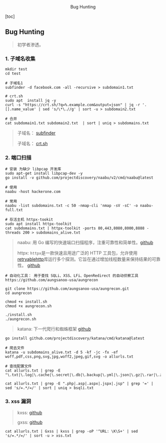 <center>Bug Hunting</center>





[toc]









## Bug Hunting

> 初学者渗透。









### 1. 子域名收集

```shell
mkdir test
cd test

# 子域名1
subfinder -d facebook.com -all -recursive > subdomain1.txt

# crt.sh
sudo apt  install jq -y
curl -s "https://crt.sh/?q=%.example.com&output=json" | jq -r '.[].name_value' | sed 's/\*\.//g' | sort -u > subdomain2.txt

# 合并
cat subdomain1.txt subdomain2.txt  | sort | uniq > subdomains.txt

```

> 子域名： [subfinder](https://github.com/projectdiscovery/subfinder) 
>
> 子域名： [crt.sh](https://github.com/crtsh)





### 2. 端口扫描

```shell
# 安装 为缺少 libpcap 开发库
sudo apt-get install libpcap-dev -y
go install -v github.com/projectdiscovery/naabu/v2/cmd/naabu@latest

# 使用
naabu -host hackerone.com

# 常用
naabu -list subdomains.txt -c 50 -nmap-cli 'nmap -sV -sC' -o naabu-full.txt

# 存活主机 httpx-tookit
sudo apt install httpx-toolkit
cat subdomains.txt | httpx-toolkit -ports 80,443,8080,8000,8888 -threads 200 > subdomains_alive.txt
```

> naabu: 用 Go 编写的快速端口扫描程序，注重可靠性和简单性。[github](https://github.com/projectdiscovery/naabu)
>
> httpx: `httpx`是一款快速且用途广泛的 HTTP 工具包，允许使用[retryablehttp](https://github.com/projectdiscovery/retryablehttp-go)库运行多个探测。它旨在通过增加线程数量来保持结果的可靠性。   [github](https://github.com/projectdiscovery/httpx)

```shell
# 自动化工具： 用于查找 SQLi、XSS、LFi、OpenRedirect 的自动侦察工具  https://github.com/aungsanoo-usa/aungrecon

git clone https://github.com/aungsanoo-usa/aungrecon.git
cd aungrecon

chmod +x install.sh
chmod +x aungrecon.sh

./install.sh
./aungrecon.sh
```

> katana: 下一代爬行和蜘蛛框架  [github](https://github.com/projectdiscovery/katana)

```shell
go install github.com/projectdiscovery/katana/cmd/katana@latest

# 爬去文件
katana -u subdomains_alive.txt -d 5 -kf -jc -fx -ef woff,pdf,css,png,svg,jpg,woff2,jpeg,gif,svg -o allurls.txt

# 查找配置文件
cat allurls.txt | grep -E "\.txt|\.log|\.cache|\.secret|\.db|\.backup|\.yml|\.json|\.gz|\.rar|\.zip|\.config"

cat allurls.txt | grep -E ".php|.asp|.aspx|.jspx|.jsp" | grep '=' | sed 's/=.*/=/' | sort | uniq > bsqli.txt
```





### 3. xss 漏洞

> kxss:  [github](https://github.com/Emoe/kxss)
>
> gxss: [github](https://github.com/KathanP19/Gxss)

```shell
cat allurls.txt | Gxss | kxss | grep -oP '^URL: \K\S+' | sed 's/=.*/=/' | sort -u > xss.txt
```





